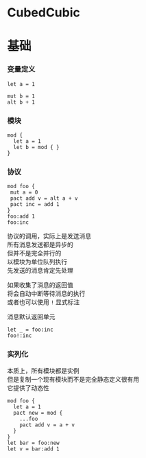 # CubedCubic
# 基础

### 变量定义

```
let a = 1

mut b = 1
alt b + 1
```

### 模块

```
mod {
  let a = 1
  let b = mod { }
}
```

### 协议

```
mod foo {
 mut a = 0
 pact add v = alt a + v
 pact inc = add 1
}
foo:add 1
foo:inc
```

协议的调用，实际上是发送消息  
所有消息发送都是异步的  
但并不是完全并行的  
以模块为单位队列执行  
先发送的消息肯定先处理  

如果收集了消息的返回值  
将会自动中断等待消息的执行  
或者也可以使用 `!` 显式标注  

消息默认返回单元  

```
let _ = foo:inc
foo!:inc
```

### 实列化

本质上，所有模块都是实例  
但是复制一个现有模块而不是完全静态定义很有用  
它提供了动态性  

```
mod foo {
  let a = 1
  pact new = mod {
    ...foo
    pact add v = a + v
  }
}
let bar = foo:new
let v = bar:add 1
```


